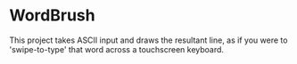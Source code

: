 # WordBrush
This project takes ASCII input and draws the resultant line, as if you were to 'swipe-to-type' that word across a touchscreen keyboard.
